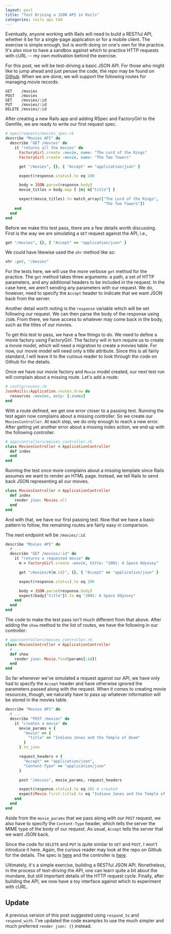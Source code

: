 ```yaml
---
layout: post
title: "Test Driving a JSON API in Rails"
categories: rails api tdd
---
```


Eventually, anyone working with Rails will need to build a RESTful API, whether it be for a single-page application or for a mobile client. The exercise is simple enough, but is worth doing on one's own for the practice. It's also nice to have a sandbox against which to practice HTTP requests with cURL -- my own motivation behind the exercise.

For this post, we will be test-driving a basic JSON API. For those who might like to jump ahead and just peruse the code, the repo may be found on [Github](https://github.com/enocom/json-api/tree/simple-api). When we are done, we will support the following routes for managing movie records:

```
GET    /movies
POST   /movies
GET    /movies/:id
PUT    /movies/:id
DELETE /movies/:id
```

After creating a new Rails app and adding RSpec and FactoryGirl to the Gemfile, we are ready to write our first request spec.

``` ruby
# spec/requests/movies_spec.rb
describe "Movies API" do
  describe "GET /movies" do
    it "returns all the movies" do
      FactoryGirl.create :movie, name: "The Lord of the Rings"
      FactoryGirl.create :movie, name: "The Two Towers"

      get "/movies", {}, { "Accept" => "application/json" }

      expect(response.status).to eq 200

      body = JSON.parse(response.body)
      movie_titles = body.map { |m| m["title"] }

      expect(movie_titles).to match_array(["The Lord of the Rings",
                                           "The Two Towers"])
    end
  end
end
```

Before we make this test pass, there are a few details worth discussing. First is the way we are simulating a `GET` request against the API, i.e.,

``` ruby
get "/movies", {}, { "Accept" => "application/json" }
```

We could have likewise used the `xhr` method like so:

``` ruby
xhr :get, "/movies"
```

For the tests here, we will use the more verbose `get` method for the practice. The `get` method takes three arguments: a path, a set of HTTP parameters, and any additional headers to be included in the request. In the case here, we aren't sending any parameters with our request. We do, however, need to specify the `Accept` header to indicate that we want JSON back from the server.

Another detail worth noting is the `response` variable which will be set following our request. We can then parse the body of the response using `JSON`. From there, we have access to whatever may come back in the body, such as the titles of our movies.

To get this test to pass, we have a few things to do. We need to define a movie factory using FactoryGirl. The factory will in turn require us to create a movie model, which will need a migration to create a movies table. For now, our movie model will need only a title attribute. Since this is all fairly standard, I will leave it to the curious reader to look through the code on Github for the details.

Once we have our movie factory and `Movie` model created, our next test run will complain about a missing route. Let's add a route:

``` ruby
# config/routes.rb
JsonRails::Application.routes.draw do
  resources :movies, only: [:index]
end
```

With a route defined, we get one error closer to a passing test. Running the test again now complains about a missing controller. So we create our `MoviesController`. At each step, we do only enough to reach a new error. After getting yet another error about a missing index action, we end up with the following controller.

``` ruby
# app/controllers/movies_controller.rb
class MoviesController < ApplicationController
  def index
  end
end
```

Running the test once more complains about a missing template since Rails assumes we want to render an HTML page. Instead, we tell Rails to send back JSON representing all our movies.

``` ruby
class MoviesController < ApplicationController
  def index
    render json: Movies.all
  end
end
```

And with that, we have our first passing test. Now that we have a basic pattern to follow, the remaining routes are fairly easy in comparison.

The next endpoint will be `/movies/:id`.

``` ruby
describe "Movies API" do
  # ...
  describe "GET /movies/:id" do
    it "returns a requested movie" do
      m = FactoryGirl.create :movie, title: "2001: A Space Odyssey"

      get "/movies/#{m.id}", {}, { "Accept" => "application/json" }

      expect(response.status).to eq 200

      body = JSON.parse(response.body)
      expect(body["title"]).to eq "2001: A Space Odyssey"
    end
  end
end
```

The code to make the test pass isn't much different from that above. After adding the `show` method to the list of routes, we have the following in our controller:

``` ruby
# app/controllers/movies_controller.rb
class MoviesController < ApplicationController
  # ...
  def show
    render json: Movie.find(params[:id])
  end
end
```

So far whenever we've simulated a request against our API, we have only had to specify the `Accept` header and have otherwise ignored the parameters passed along with the request. When it comes to creating movie resources, though, we naturally have to pass up whatever information will be stored in the movies table.

``` ruby
describe "Movies API" do
  # ...
  describe "POST /movies" do
    it "creates a movie" do
      movie_params = {
        "movie" => {
          "title" => "Indiana Jones and the Temple of Doom"
        }
      }.to_json

      request_headers = {
        "Accept" => "application/json",
        "Content-Type" => "application/json"
      }

      post "/movies", movie_params, request_headers

      expect(response.status).to eq 201 # created
      expect(Movie.first.title).to eq "Indiana Jones and the Temple of Doom"
    end
  end
end
```

Aside from the `movie_params` that we pass along with our `POST` request, we also have to specify the `Content-Type` header, which tells the server the MIME type of the body of our request. As usual, `Accept` tells the server that we want JSON back.

Since the code for `DELETE` and `PUT` is quite similar to `GET` and `POST`, I won't introduce it here. Again, the curious reader may look at the repo on Github for the details. The spec is [here](https://github.com/enocom/json-rails/blob/master/spec/requests/movies_spec.rb) and the controller is [here](https://github.com/enocom/json-rails/blob/master/app/controllers/movies_controller.rb).

Ultimately, it's a simple exercise, building a RESTful JSON API. Nonetheless, in the process of test-driving the API, one can learn quite a bit about the mundane, but still important details of the HTTP request cycle. Finally, after building the API, we now have a toy interface against which to experiment with cURL.

## Update

A previous version of this post suggested using `respond_to` and `respond_with`. I've updated the code examples to use the much simpler and much preferred `render json: {}` instead.
